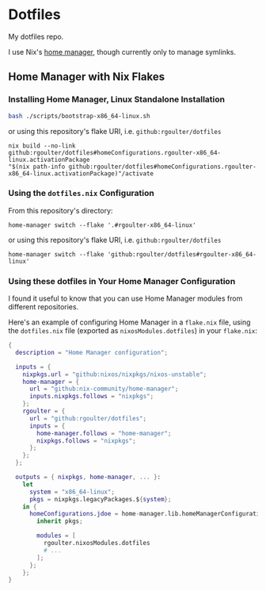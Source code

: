 # Dotfiles

My dotfiles repo.

I use Nix's [home manager](https://github.com/nix-community/home-manager),
though currently only to manage symlinks.

## Home Manager with Nix Flakes

### Installing Home Manager, Linux Standalone Installation

``` sh
bash ./scripts/bootstrap-x86_64-linux.sh
```

or using this repository's flake URI, i.e. `github:rgoulter/dotfiles`

```
nix build --no-link github:rgoulter/dotfiles#homeConfigurations.rgoulter-x86_64-linux.activationPackage
"$(nix path-info github:rgoulter/dotfiles#homeConfigurations.rgoulter-x86_64-linux.activationPackage)"/activate
```

### Using the `dotfiles.nix` Configuration

From this repository's directory:

```
home-manager switch --flake '.#rgoulter-x86_64-linux'
```

or using this repository's flake URI, i.e. `github:rgoulter/dotfiles`

```
home-manager switch --flake 'github:rgoulter/dotfiles#rgoulter-x86_64-linux'
```

### Using these dotfiles in Your Home Manager Configuration

I found it useful to know that you can use Home Manager modules
from different repositories.

Here's an example of configuring Home Manager in a `flake.nix` file,
using the `dotfiles.nix` file (exported as `nixosModules.dotfiles`) in
your `flake.nix`:

``` nix
{
  description = "Home Manager configuration";

  inputs = {
    nixpkgs.url = "github:nixos/nixpkgs/nixos-unstable";
    home-manager = {
      url = "github:nix-community/home-manager";
      inputs.nixpkgs.follows = "nixpkgs";
    };
    rgoulter = {
      url = "github:rgoulter/dotfiles";
      inputs = {
        home-manager.follows = "home-manager";
        nixpkgs.follows = "nixpkgs";
      };
    };
  };

  outputs = { nixpkgs, home-manager, ... }:
    let
      system = "x86_64-linux";
      pkgs = nixpkgs.legacyPackages.${system};
    in {
      homeConfigurations.jdoe = home-manager.lib.homeManagerConfiguration {
        inherit pkgs;

        modules = [
          rgoulter.nixosModules.dotfiles
          # ...
        ];
      };
    };
}
```
